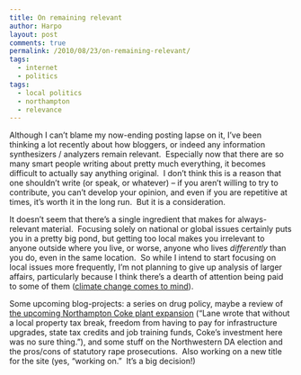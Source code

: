 ```yaml
---
title: On remaining relevant
author: Harpo
layout: post
comments: true
permalink: /2010/08/23/on-remaining-relevant/
tags:
  - internet
  - politics
tags:
  - local politics
  - northampton
  - relevance
---
```

Although I can&#8217;t blame my now-ending posting lapse on it, I&#8217;ve been thinking a lot recently about how bloggers, or indeed any information synthesizers / analyzers remain relevant.  Especially now that there are so many smart people writing about pretty much everything, it becomes difficult to actually say anything original.  I don&#8217;t think this is a reason that one shouldn&#8217;t write (or speak, or whatever) – if you aren&#8217;t willing to try to contribute, you can&#8217;t develop your opinion, and even if you are repetitive at times, it&#8217;s worth it in the long run.  But it is a consideration.

It doesn&#8217;t seem that there&#8217;s a single ingredient that makes for always-relevant material.  Focusing solely on national or global issues certainly puts you in a pretty big pond, but getting too local makes you irrelevant to anyone outside where you live, or worse, anyone who lives *differently* than you do, even in the same location.  So while I intend to start focusing on local issues more frequently, I&#8217;m not planning to give up analysis of larger affairs, particularly because I think there&#8217;s a dearth of attention being paid to some of them (<a href="http://www.google.com/news/search?aq=f&pz=1&cf=all&ned=us&hl=en&q=flooding+in+pakistan" target="_blank">climate change comes to mind</a>).

Some upcoming blog-projects: a series on drug policy, maybe a review of <a href="http://northamptonmedia.com/?p=5558" target="_blank">the upcoming Northampton Coke plant expansion</a> (&#8220;Lane wrote that without a local property tax break, freedom from having to pay for infrastructure upgrades, state tax credits and job training funds, Coke’s investment here was no sure thing.&#8221;), and some stuff on the Northwestern DA election and the pros/cons of statutory rape prosecutions.  Also working on a new title for the site (yes, &#8220;working on.&#8221;  It&#8217;s a big decision!)